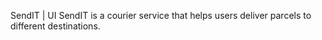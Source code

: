  SendIT | UI
SendIT is a courier service that helps users deliver parcels to different destinations.  
